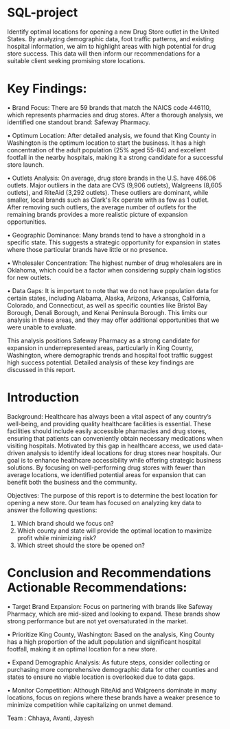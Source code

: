 # SQL-project
Identify optimal locations for opening a new Drug Store outlet in the United States. By analyzing demographic data, foot traffic patterns, and existing hospital information, we aim to highlight areas with high potential for drug store success. This data will then inform our recommendations for a suitable client seeking promising store locations.
# Key Findings:
• Brand Focus: There are 59 brands that match the NAICS code 446110, which represents pharmacies and drug stores. After a thorough analysis, we identified one standout brand: Safeway Pharmacy.

• Optimum Location: After detailed analysis, we found that King County in Washington is the optimum location to start the business. It has a high concentration of the adult population (25% aged 55-84) and excellent footfall in the nearby hospitals, making it a strong candidate for a successful store launch.

• Outlets Analysis: On average, drug store brands in the U.S. have 466.06 outlets. Major outliers in the data are CVS (9,906 outlets), Walgreens (8,605 outlets), and RiteAid (3,292 outlets). These outliers are dominant, while smaller, local brands such as Clark's Rx operate with as few as 1 outlet. After removing such outliers, the average number of outlets for the remaining brands provides a more realistic picture of expansion opportunities.

• Geographic Dominance: Many brands tend to have a stronghold in a specific state. This suggests a strategic opportunity for expansion in states where those particular brands have little or no presence.

• Wholesaler Concentration: The highest number of drug wholesalers are in Oklahoma, which could be a factor when considering supply chain logistics for new outlets.

• Data Gaps: It is important to note that we do not have population data for certain states, including Alabama, Alaska, Arizona, Arkansas, California, Colorado, and Connecticut, as well as specific counties like Bristol Bay Borough, Denali Borough, and Kenai Peninsula Borough. This limits our analysis in these areas, and they may offer additional opportunities that we were unable to evaluate.

This analysis positions Safeway Pharmacy as a strong candidate for expansion in underrepresented areas, particularly in King County, Washington, where demographic trends and
hospital foot traffic suggest high success potential. Detailed analysis of these key findings are discussed in this report.
# Introduction
Background:
Healthcare has always been a vital aspect of any country’s well-being, and providing quality healthcare facilities is essential. These facilities should include easily accessible pharmacies and drug stores, ensuring that patients can conveniently obtain necessary medications when visiting hospitals. Motivated by this gap in healthcare access, we used data-driven analysis to identify ideal locations for drug stores near hospitals. Our goal is to enhance healthcare accessibility while offering strategic business solutions. By focusing on well-performing drug stores with fewer than average locations, we identified potential areas for expansion that can benefit both the business and the community.

Objectives: 
The purpose of this report is to determine the best location for opening a new store. Our team has focused on analyzing key data to answer the following questions:
1. Which brand should we focus on?
2. Which county and state will provide the optimal location to maximize profit while
minimizing risk?
3. Which street should the store be opened on?

# Conclusion and Recommendations Actionable Recommendations:
• Target Brand Expansion: Focus on partnering with brands like Safeway Pharmacy, which are mid-sized and looking to expand. These brands show strong performance but are not yet oversaturated in the market.

• Prioritize King County, Washington: Based on the analysis, King County has a high proportion of the adult population and significant hospital footfall, making it an optimal location for a new store.

• Expand Demographic Analysis: As future steps, consider collecting or purchasing more comprehensive demographic data for other counties and states to ensure no viable location is overlooked due to data gaps.

• Monitor Competition: Although RiteAid and Walgreens dominate in many locations, focus on regions where these brands have a weaker presence to minimize competition while capitalizing on unmet demand.

Team : Chhaya, Avanti, Jayesh

